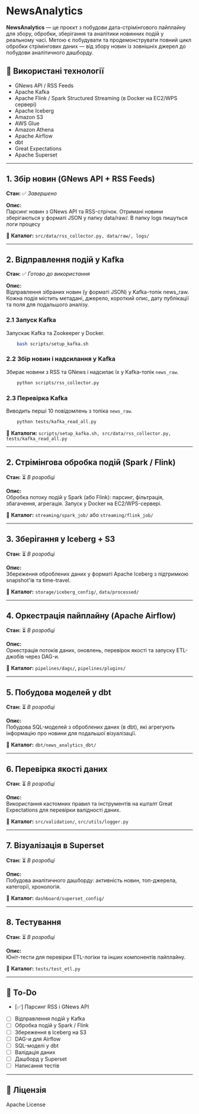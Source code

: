 # NewsAnalytics

**NewsAnalytics** — це проєкт з побудови дата-стрімінгового пайплайну для збору, обробки, зберігання та аналітики 
новинних подій у реальному часі. Метою є побудувати та продемонструвати повний цикл обробки стрімінгових даних — 
від збору новин із зовнішніх джерел до побудови аналітичного дашборду.


## 🔧 Використані технології
- GNews API / RSS Feeds
- Apache Kafka
- Apache Flink / Spark Structured Streaming (в Docker на EC2/WPS сервері)
- Apache Iceberg
- Amazon S3
- AWS Glue
- Amazon Athena
- Apache Airflow
- dbt
- Great Expectations
- Apache Superset

---

## 1. Збір новин (GNews API + RSS Feeds)
**Стан:** ✅ *Завершено*

**Опис:**  
Парсинг новин з GNews API та RSS-стрічок. 
Отримані новини зберігаються у форматі JSON у папку data/raw/.
В папку logs пишуться логи процесу

📂 **Каталог:** `src/data/rss_collector.py, data/raw/, logs/`

---

## 2. Відправлення подій у Kafka
**Стан:** ✅ *Готово до використання*

**Опис:**  
Відправлення зібраних новин (у форматі JSON) у Kafka-топік news_raw. Кожна подія містить метадані, джерело, 
короткий опис, дату публікації та поля для подальшого аналізу.

### 2.1 Запуск Kafka
Запускає Kafka та Zookeeper у Docker.
```bash
    bash scripts/setup_kafka.sh
```

### 2.2 Збір новин і надсилання у Kafka
Збирає новини з RSS та GNews і надсилає їх у Kafka-топік `news_raw`.
```bash
    python scripts/rss_collector.py
```

### 2.3 Перевірка Kafka
Виводить перші 10 повідомлень з топіка `news_raw`.
```bash
    python tests/kafka_read_all.py
```
📂 **Каталоги:** `scripts/setup_kafka.sh, src/data/rss_collector.py, tests/kafka_read_all.py`

---

## 2. Стрімінгова обробка подій (Spark / Flink)
**Стан:** ⏳ *В розробці*

**Опис:**  
Обробка потоку подій у Spark (або Flink): парсинг, фільтрація, збагачення, агрегація. Запуск у Docker на EC2/WPS-сервері.

📂 **Каталог:** `streaming/spark_job/` або `streaming/flink_job/`

---

## 3. Зберігання у Iceberg + S3
**Стан:** ⏳ *В розробці*

**Опис:**  
Збереження оброблених даних у форматі Apache Iceberg з підтримкою snapshot'ів та time-travel.

📂 **Каталог:** `storage/iceberg_config/`, `data/processed/`

---

## 4. Оркестрація пайплайну (Apache Airflow)
**Стан:** ⏳ *В розробці*

**Опис:**  
Оркестрація потоків даних, оновлень, перевірок якості та запуску ETL-джобів через DAG-и.

📂 **Каталог:** `pipelines/dags/`, `pipelines/plugins/`

---

## 5. Побудова моделей у dbt
**Стан:** ⏳ *В розробці*

**Опис:**  
Побудова SQL-моделей з оброблених даних (в dbt), які агрегують інформацію про новини для подальшої візуалізації.

📂 **Каталог:** `dbt/news_analytics_dbt/`

---

## 6. Перевірка якості даних
**Стан:** ⏳ *В розробці*

**Опис:**  
Використання кастомних правил та інструментів на кшталт Great Expectations для перевірки валідності даних.

📂 **Каталог:** `src/validation/`, `src/utils/logger.py`

---

## 7. Візуалізація в Superset
**Стан:** ⏳ *В розробці*

**Опис:**  
Побудова аналітичного дашборду: активність новин, топ-джерела, категорії, хронологія.

📂 **Каталог:** `dashboard/superset_config/`

---

## 8. Тестування
**Стан:** ⏳ *В розробці*

**Опис:**  
Юніт-тести для перевірки ETL-логіки та інших компонентів пайплайну.

📂 **Каталог:** `tests/test_etl.py`

---

## 📌 To-Do
- [✅] Парсинг RSS і GNews API
- [ ] Відправлення подій у Kafka
- [ ] Обробка подій у Spark / Flink
- [ ] Збереження в Iceberg на S3
- [ ] DAG-и для Airflow
- [ ] SQL-моделі у dbt
- [ ] Валідація даних
- [ ] Дашборд у Superset
- [ ] Написання тестів

---

## 📄 Ліцензія
Apache License
